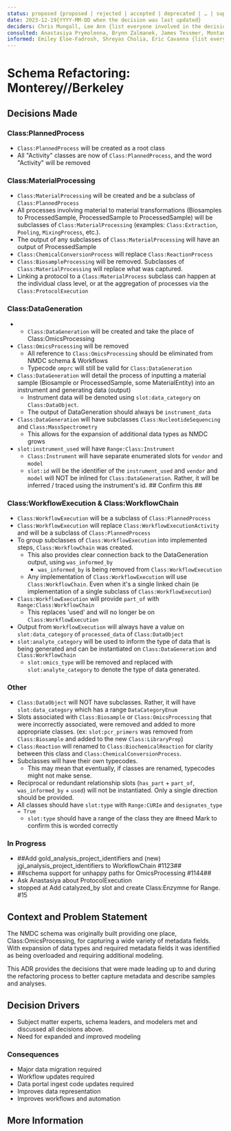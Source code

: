 ```yaml
---
status: proposed {proposed | rejected | accepted | deprecated | … | superseded by [ADR-0005](0005-example.md)}
date: 2023-12-19{YYYY-MM-DD when the decision was last updated}
deciders: Chris Mungall, Lee Ann {list everyone involved in the decision}
consulted: Anastasiya Prymolenna, Brynn Zalmanek, James Tessmer, Montana Smith, Sam Purvine, Yuri Corilo, Mark Miller, Michael Thorton, Alicia Clum, Mark Miller    {list everyone whose opinions are sought (typically subject-matter experts); and with whom there is a two-way communication}
informed: Emiley Eloe-Fadrosh, Shreyas Cholia, Eric Cavanna {list everyone who is kept up-to-date on progress; and with whom there is a one-way communication}
---
```

# Schema Refactoring: Monterey//Berkeley

## Decisions Made

### Class:PlannedProcess
* `Class:PlannedProcess` will be created as a root class 
* All "Activity" classes are now of `Class:PlannedProcess`, and the word "Activity" will be removed

### Class:MaterialProcessing
* `Class:MaterialProcessing` will be created and be a subclass of `Class:PlannedProcess`
* All processes involving material to material transformations (Biosamples to ProcessedSample, ProcessedSample to ProcessedSample) will be subclasses of `Class:MaterialProcessing` (examples: `Class:Extraction`, `Pooling`, `MixingProcess`, etc.). 
* The output of any subclasses of `Class:MaterialProcessing` will have an output of ProcessedSample
* `Class:ChemicalConversionProcess` will replace `Class:ReactionProcess`
* `Class:BiosampleProcessing` will be removed. Subclasses of `Class:MaterialProcessing` will replace what was captured. 
* Linking a protocol to a `Class:MaterialProcess` subclass can happen at the individual class level, or at the aggregation of processes via the `Class:ProtocolExecution`

### Class:DataGeneration
* * `Class:DataGeneration` will be created and take the place of Class:OmicsProcessing
* `Class:OmicsProcessing` will be removed
  * All reference to `Class:OmicsProcessing` should be eliminated from NMDC schema & Workflows
  * Typecode `omprc` will still be valid for `Class:DataGeneration`
* `Class:DataGeneration` will detail the process of inputting a material sample (Biosample or ProcessedSample, some MaterialEntity) into an instrument and generating data (output)
  * Instrument data will be denoted using `slot:data_category` on `Class:DataObject`.
  * The output of DataGeneration should always be `instrument_data`
* `Class:DataGeneration` will have subclasses `Class:NucleotideSequencing` and `Class:MassSpectrometry` 
  * This allows for the expansion of additional data types as NMDC grows
* `slot:instrument_used` will have `Range:Class:Instrument`
  * `Class:Instrument` will have separate enumerated slots for `vendor` and `model`
  * `slot:id` will be the identifier of the `instrument_used` and `vendor` and `model` will NOT be inlined for `Class:DataGeneration`. Rather, it will be inferred / traced using the instrument's id. ## Confirm this ##

### Class:WorkflowExecution & Class:WorkflowChain
* `Class:WorkflowExecution` will be a subclass of `Class:PlannedProcess`
* `Class:WorkflowExecution` will replace `Class:WorkflowExecutionActivity` and will be a subclass of `Class:PlannedProcess`
* To group subclasses of `Class:WorkflowExecution` into implemented steps, `Class:WorkflowChain` was created.
  * This also provides clear connection back to the DataGeneration output, using `was_informed_by`
    * `was_informed_by` is being removed from `Class:WorkflowExecution`
  * Any implementation of `Class:WorkflowExecution` will use `Class:WorkflowChain`. Even when it's a single linked chain (ie implementation of a single subclass of `Class:WorkflowExecution`)
* `Class:WorkflowExecution` will provide `part_of` with `Range:Class:WorkflowChain`
  * This replaces 'used' and will no longer be on `Class:WorkflowExecution`
* Output from `WorkflowExecution` will always have a value on `slot:data_category` of `processed_data` of `Class:DataObject`
* `slot:analyte_category` will be used to inform the type of data that is being generated and can be instantiated on `Class:DataGeneration` and `Class:WorkflowChain`
  * `slot:omics_type` will be removed and replaced with `slot:analyte_category` to denote the type of data generated.

### Other
* `Class:DataObject` will NOT have subclasses. Rather, it will have `slot:data_category` which has a range `DataCategoryEnum`
* Slots associated with `Class:Biosample` or `Class:OmicsProcessing` that were incorrectly associated, were removed and added to more appropriate classes. (ex: `slot:pcr_primers` was removed from `Class:Biosample` and added to the new `Class:LibraryPrep`)
* `Class:Reaction` will renamed to `Class:BiochemicalReaction` for clarity between this class and `Class:ChemicalConversionProcess`.
* Subclasses will have their own typecodes.
  * This may mean that eventually, if classes are renamed, typecodes might not make sense.
* Reciprocal or redundant relationship slots (`has_part` + `part_of`, `was_informed_by` + `used`) will not be instantiated. Only a single direction should be provided.
* All classes should have `slot:type` with `Range:CURIe` and `designates_type = True`
  * `slot:type` should have a range of the class they are #need Mark to confirm this is worded correctly

### In Progress
* ##Add gold_analysis_project_identifiers and (new) jgi_analysis_project_identifiers to WorkflowChain #1123##
* ##schema support for unhappy paths for OmicsProcessing #1144##
* Ask Anastasiya about ProtocolExecution
* stopped at Add catalyzed_by slot and create Class:Enzymne for Range. #15

## Context and Problem Statement

The NMDC schema was originally built providing one place, Class:OmicsProcessing, for capturing a wide variety of metadata fields. With expansion of data types and required metadata fields it was identified as being overloaded and requiring additional modeling.

This ADR provides the decisions that were made leading up to and during the refactoring process to better capture metadata and describe samples and analyses.

<!-- This is an optional element. Feel free to remove. -->
## Decision Drivers

* Subject matter experts, schema leaders, and modelers met and discussed all decisions above. 
* Need for expanded and improved modeling

### Consequences

* Major data migration required
* Workflow updates required
* Data portal ingest code updates required
* Improves data representation
* Improves workflows and automation

## More Information

